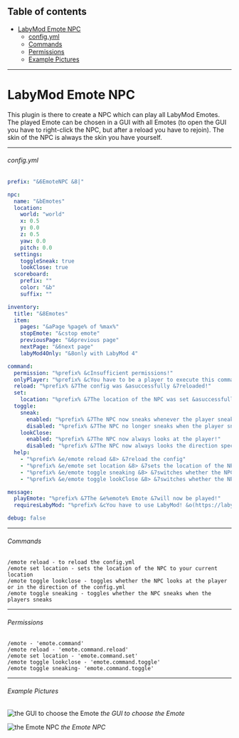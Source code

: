 ## Table of contents

* [LabyMod Emote NPC](#labymod-emote-npc)
  * [config.yml](#configyml)
  * [Commands](#commands)
  * [Permissions](#permissions)
  * [Example Pictures](#example-pictures)

------------

# LabyMod Emote NPC

This plugin is there to create a NPC which can play all LabyMod Emotes. The played Emote can be chosen in a GUI with all Emotes (to open the GUI you have to right-click the NPC, but after a reload you have to rejoin). The skin of the NPC is always the skin you have yourself.

------------
###### config.yml
```yaml
prefix: "&6EmoteNPC &8|"

npc:
  name: "&bEmotes"
  location:
    world: "world"
    x: 0.5
    y: 0.0
    z: 0.5
    yaw: 0.0
    pitch: 0.0
  settings:
    toggleSneak: true
    lookClose: true
  scoreboard:
    prefix: ""
    color: "&b"
    suffix: ""

inventory:
  title: "&8Emotes"
  item:
    pages: "&aPage %page% of %max%"
    stopEmote: "&cstop emote"
    previousPage: "&6previous page"
    nextPage: "&6next page"
    labyMod4Only: "&8only with LabyMod 4"

command:
  permission: "%prefix% &cInsufficient permissions!"
  onlyPlayer: "%prefix% &cYou have to be a player to execute this command!"
  reload: "%prefix% &7The config was &asuccessfully &7reloaded!"
  set:
    location: "%prefix% &7The location of the NPC was set &asuccessfully&7!"
  toggle:
    sneak:
      enabled: "%prefix% &7The NPC now sneaks whenever the player sneaks!"
      disabled: "%prefix% &7The NPC no longer sneaks when the player sneaks!"
    lookClose:
      enabled: "%prefix% &7The NPC now always looks at the player!"
      disabled: "%prefix% &7The NPC now always looks the direction specified in the &econfig.yml&7!"
  help:
    - "%prefix% &e/emote reload &8> &7reload the config"
    - "%prefix% &e/emote set location &8> &7sets the location of the NPC to your current location"
    - "%prefix% &e/emote toggle sneaking &8> &7switches whether the NPC is sneaking when the player is sneaking"
    - "%prefix% &e/emote toggle lookClose &8> &7switches whether the NPC looks at the player all the time"

message:
  playEmote: "%prefix% &7The &e%emote% Emote &7will now be played!"
  requiresLabyMod: "%prefix% &cYou have to use LabyMod! &o(https://labymod.net/download&o)"

debug: false
```
------------
###### Commands
    /emote reload - to reload the config.yml
    /emote set location - sets the location of the NPC to your current location
    /emote toggle lookclose - toggles whether the NPC looks at the player or in the direction of the config.yml
    /emote toggle sneaking - toggles whether the NPC sneaks when the players sneaks

------------
###### Permissions
    /emote - 'emote.command'
    /emote reload - 'emote.command.reload'
    /emote set location - 'emote.command.set'
    /emote toggle lookclose - 'emote.command.toggle'
    /emote toggle sneaking- 'emote.command.toggle'

------------
###### Example Pictures
![the GUI to choose the Emote](https://i.ibb.co/5jsN3Nn/2021-11-23-17-44-40.png "the GUI to choose the Emote")
*the GUI to choose the Emote*

![the Emote NPC](https://i.ibb.co/dLrSJqZ/2021-11-23-17-44-23.png "the Emote NPC")
*the Emote NPC*

